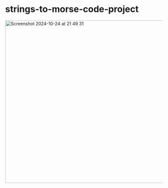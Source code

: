 # strings-to-morse-code-project

<img width="522" alt="Screenshot 2024-10-24 at 21 49 31" src="https://github.com/user-attachments/assets/1e0c1f52-7624-4172-b44c-2236cca74bbd">

